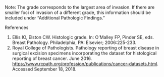 Note: The grade corresponds to the largest area of invasion. If there are smaller foci of invasion of a different grade, this information should be included under “Additional Pathologic Findings.”

References
1. Ellis IO, Elston CW. Histologic grade. In: O’Malley FP, Pinder SE, eds. Breast Pathology. Philadelphia, PA: Elsevier; 2006:225-233.
2. Royal College of Pathologists. Pathology reporting of breast disease in surgical excision specimens incorporating the dataset for histological reporting of breast cancer. June 2016. https://www.rcpath.org/profession/publications/cancer-datasets.html.  Accessed September 18, 2018.
